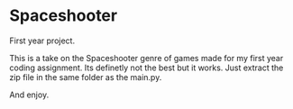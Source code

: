 # Spaceshooter
First year project.

This is a take on the Spaceshooter genre of games made for my first year coding assignment.
Its definetly not the best but it works.
Just extract the zip file in the same folder as the main.py.

And enjoy.
